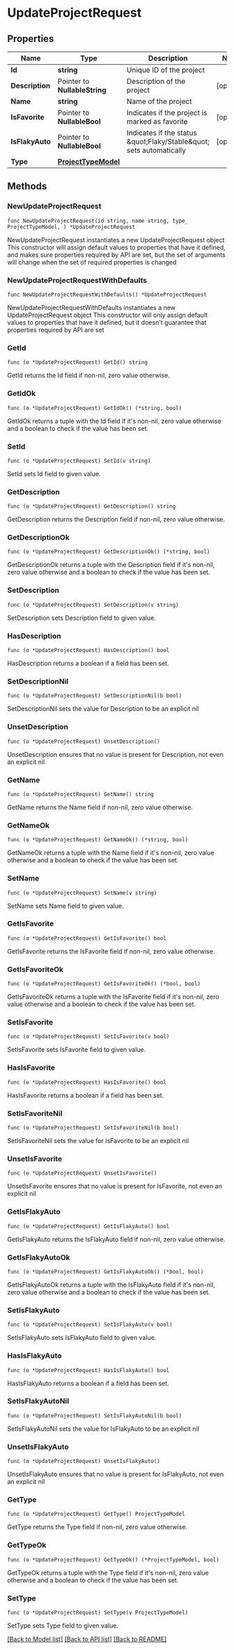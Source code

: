 # UpdateProjectRequest

## Properties

Name | Type | Description | Notes
------------ | ------------- | ------------- | -------------
**Id** | **string** | Unique ID of the project | 
**Description** | Pointer to **NullableString** | Description of the project | [optional] 
**Name** | **string** | Name of the project | 
**IsFavorite** | Pointer to **NullableBool** | Indicates if the project is marked as favorite | [optional] 
**IsFlakyAuto** | Pointer to **NullableBool** | Indicates if the status \&quot;Flaky/Stable\&quot; sets automatically | [optional] 
**Type** | [**ProjectTypeModel**](ProjectTypeModel.md) |  | 

## Methods

### NewUpdateProjectRequest

`func NewUpdateProjectRequest(id string, name string, type_ ProjectTypeModel, ) *UpdateProjectRequest`

NewUpdateProjectRequest instantiates a new UpdateProjectRequest object
This constructor will assign default values to properties that have it defined,
and makes sure properties required by API are set, but the set of arguments
will change when the set of required properties is changed

### NewUpdateProjectRequestWithDefaults

`func NewUpdateProjectRequestWithDefaults() *UpdateProjectRequest`

NewUpdateProjectRequestWithDefaults instantiates a new UpdateProjectRequest object
This constructor will only assign default values to properties that have it defined,
but it doesn't guarantee that properties required by API are set

### GetId

`func (o *UpdateProjectRequest) GetId() string`

GetId returns the Id field if non-nil, zero value otherwise.

### GetIdOk

`func (o *UpdateProjectRequest) GetIdOk() (*string, bool)`

GetIdOk returns a tuple with the Id field if it's non-nil, zero value otherwise
and a boolean to check if the value has been set.

### SetId

`func (o *UpdateProjectRequest) SetId(v string)`

SetId sets Id field to given value.


### GetDescription

`func (o *UpdateProjectRequest) GetDescription() string`

GetDescription returns the Description field if non-nil, zero value otherwise.

### GetDescriptionOk

`func (o *UpdateProjectRequest) GetDescriptionOk() (*string, bool)`

GetDescriptionOk returns a tuple with the Description field if it's non-nil, zero value otherwise
and a boolean to check if the value has been set.

### SetDescription

`func (o *UpdateProjectRequest) SetDescription(v string)`

SetDescription sets Description field to given value.

### HasDescription

`func (o *UpdateProjectRequest) HasDescription() bool`

HasDescription returns a boolean if a field has been set.

### SetDescriptionNil

`func (o *UpdateProjectRequest) SetDescriptionNil(b bool)`

 SetDescriptionNil sets the value for Description to be an explicit nil

### UnsetDescription
`func (o *UpdateProjectRequest) UnsetDescription()`

UnsetDescription ensures that no value is present for Description, not even an explicit nil
### GetName

`func (o *UpdateProjectRequest) GetName() string`

GetName returns the Name field if non-nil, zero value otherwise.

### GetNameOk

`func (o *UpdateProjectRequest) GetNameOk() (*string, bool)`

GetNameOk returns a tuple with the Name field if it's non-nil, zero value otherwise
and a boolean to check if the value has been set.

### SetName

`func (o *UpdateProjectRequest) SetName(v string)`

SetName sets Name field to given value.


### GetIsFavorite

`func (o *UpdateProjectRequest) GetIsFavorite() bool`

GetIsFavorite returns the IsFavorite field if non-nil, zero value otherwise.

### GetIsFavoriteOk

`func (o *UpdateProjectRequest) GetIsFavoriteOk() (*bool, bool)`

GetIsFavoriteOk returns a tuple with the IsFavorite field if it's non-nil, zero value otherwise
and a boolean to check if the value has been set.

### SetIsFavorite

`func (o *UpdateProjectRequest) SetIsFavorite(v bool)`

SetIsFavorite sets IsFavorite field to given value.

### HasIsFavorite

`func (o *UpdateProjectRequest) HasIsFavorite() bool`

HasIsFavorite returns a boolean if a field has been set.

### SetIsFavoriteNil

`func (o *UpdateProjectRequest) SetIsFavoriteNil(b bool)`

 SetIsFavoriteNil sets the value for IsFavorite to be an explicit nil

### UnsetIsFavorite
`func (o *UpdateProjectRequest) UnsetIsFavorite()`

UnsetIsFavorite ensures that no value is present for IsFavorite, not even an explicit nil
### GetIsFlakyAuto

`func (o *UpdateProjectRequest) GetIsFlakyAuto() bool`

GetIsFlakyAuto returns the IsFlakyAuto field if non-nil, zero value otherwise.

### GetIsFlakyAutoOk

`func (o *UpdateProjectRequest) GetIsFlakyAutoOk() (*bool, bool)`

GetIsFlakyAutoOk returns a tuple with the IsFlakyAuto field if it's non-nil, zero value otherwise
and a boolean to check if the value has been set.

### SetIsFlakyAuto

`func (o *UpdateProjectRequest) SetIsFlakyAuto(v bool)`

SetIsFlakyAuto sets IsFlakyAuto field to given value.

### HasIsFlakyAuto

`func (o *UpdateProjectRequest) HasIsFlakyAuto() bool`

HasIsFlakyAuto returns a boolean if a field has been set.

### SetIsFlakyAutoNil

`func (o *UpdateProjectRequest) SetIsFlakyAutoNil(b bool)`

 SetIsFlakyAutoNil sets the value for IsFlakyAuto to be an explicit nil

### UnsetIsFlakyAuto
`func (o *UpdateProjectRequest) UnsetIsFlakyAuto()`

UnsetIsFlakyAuto ensures that no value is present for IsFlakyAuto, not even an explicit nil
### GetType

`func (o *UpdateProjectRequest) GetType() ProjectTypeModel`

GetType returns the Type field if non-nil, zero value otherwise.

### GetTypeOk

`func (o *UpdateProjectRequest) GetTypeOk() (*ProjectTypeModel, bool)`

GetTypeOk returns a tuple with the Type field if it's non-nil, zero value otherwise
and a boolean to check if the value has been set.

### SetType

`func (o *UpdateProjectRequest) SetType(v ProjectTypeModel)`

SetType sets Type field to given value.



[[Back to Model list]](../README.md#documentation-for-models) [[Back to API list]](../README.md#documentation-for-api-endpoints) [[Back to README]](../README.md)


